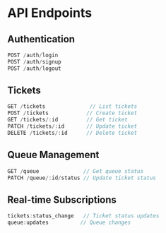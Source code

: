 # API Endpoints

## Authentication
```typescript
POST /auth/login
POST /auth/signup
POST /auth/logout
```

## Tickets
```typescript
GET /tickets              // List tickets
POST /tickets            // Create ticket
GET /tickets/:id         // Get ticket
PATCH /tickets/:id       // Update ticket
DELETE /tickets/:id      // Delete ticket
```

## Queue Management
```typescript
GET /queue              // Get queue status
PATCH /queue/:id/status // Update ticket status
```

## Real-time Subscriptions
```typescript
tickets:status_change   // Ticket status updates
queue:updates          // Queue changes
``` 